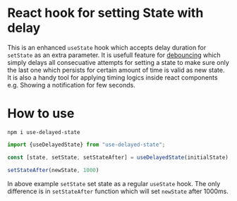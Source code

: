 # React hook for setting State with delay

This is an enhanced `useState` hook which accepts delay duration for `setState` as an extra parameter.
It is usefull feature for [debouncing](https://css-tricks.com/debouncing-throttling-explained-examples/#article-header-id-0) which simply delays all consecuative attempts for setting a state to make sure only the last one which persists for certain amount of time is valid as new state.
It is also a handy tool for applying timing logics inside react components e.g. Showing a notification for few seconds.

# How to use


```console
npm i use-delayed-state
```


```jsx
import {useDelayedState} from "use-delayed-state";

const [state, setState, setStateAfter] = useDelayedState(initialState);

setStateAfter(newState, 1000)
```
In above example `setState` set state as a regular `useState` hook. The only difference is in `setStateAfter` function which will set `newState` after 1000ms.





